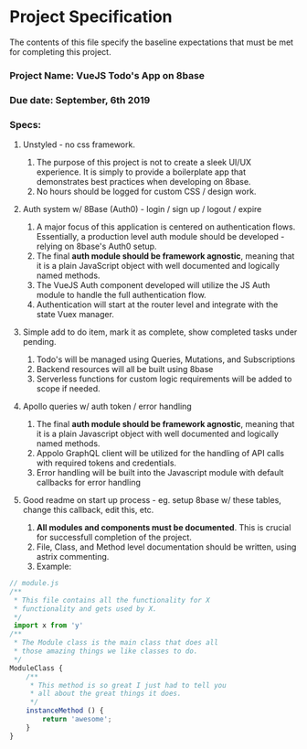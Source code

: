 # Project Specification

The contents of this file specify the baseline expectations that must be met for completing this project.

### Project Name: VueJS Todo's App on 8base
### Due date: September, 6th 2019
### Specs:

1. Unstyled - no css framework.
    1. The purpose of this project is not to create a sleek UI/UX experience. It is simply to provide a boilerplate app that demonstrates best practices when developing on 8base.
    2. No hours should be logged for custom CSS / design work.

2. Auth system w/ 8Base (Auth0) - login / sign up / logout / expire
	1. A major focus of this application is centered on authentication flows. Essentially, a production level auth module should be developed - relying on 8base's Auth0 setup.
	2. The final **auth module should be framework agnostic**, meaning that it is a plain JavaScript object with well documented and logically named methods.
	3. The VueJS Auth component developed will utilize the JS Auth module to handle the full authentication flow.
	4. Authentication will start at the router level and integrate with the state Vuex manager.

3. Simple add to do item, mark it as complete, show completed tasks under pending.
	1. Todo's will be managed using Queries, Mutations, and Subscriptions
	2. Backend resources will all be built using 8base
	3. Serverless functions for custom logic requirements will be added to scope if needed.

4. Apollo queries w/ auth token / error handling
	1. The final **auth module should be framework agnostic**, meaning that it is a plain Javascript object with well documented and logically named methods.
	2. Appolo GraphQL client will be utilized for the handling of API calls with required tokens and credentials.
	3. Error handling will be built into the Javascript module with default callbacks for error handling

5. Good readme on start up process - eg. setup 8base w/ these tables, change this callback, edit this, etc. 
	1. **All modules and components must be documented**. This is crucial for successfull completion of the project.
	2. File, Class, and Method level documentation should be written, using astrix commenting. 
	3. Example:

```javascript
// module.js
/**
 * This file contains all the functionality for X 
 * functionality and gets used by X. 
 */
 import x from 'y'
/**
 * The Module class is the main class that does all
 * those amazing things we like classes to do. 
 */
ModuleClass {
	/**
	 * This method is so great I just had to tell you
	 * all about the great things it does. 
	 */
	instanceMethod () {
		return 'awesome';
	}
}

```